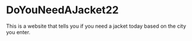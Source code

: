 # DoYouNeedAJacket22
This is a website that tells you if you need a jacket today based on the city you enter.
